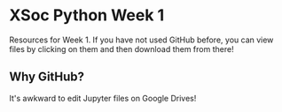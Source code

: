 # XSoc Python Week 1 

Resources for Week 1. If you have not used GitHub before, you can view files by clicking on them and then download them from there! 

## Why GitHub? 

It's awkward to edit Jupyter files on Google Drives! 